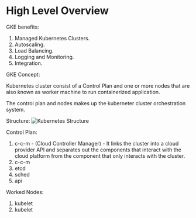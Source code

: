 # High Level Overview

GKE benefits:
1. Managed Kubernetes Clusters.
2. Autoscaling. 
3. Load Balancing. 
4. Logging and Monitoring. 
5. Integration. 


GKE Concept:

Kubernetes cluster consist of a Control Plan and one or more nodes that are also known as worker machine to run containerized application. 

The control plan and nodes makes up the kuberneter cluster orchestration system. 

Structure:
![Kubernetes Structure](GKE-Google-Kubernetes-Engine/static/1.png)

Control Plan:
1. c-c-m - (Cloud Controller Manager) - It links the cluster into a cloud provider API and separates out the components that interact with the cloud platform from the component that only interacts with the cluster. 
2. c-c-m
3. etcd
4. sched
5. api 

Worked Nodes:
1. kubelet
2. kubelet 



